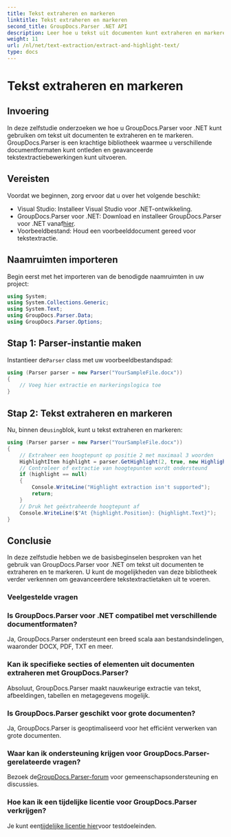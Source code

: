 ```yaml
---
title: Tekst extraheren en markeren
linktitle: Tekst extraheren en markeren
second_title: GroupDocs.Parser .NET API
description: Leer hoe u tekst uit documenten kunt extraheren en markeren met GroupDocs.Parser voor .NET. Eenvoudige stappen voor efficiënte tekstextractie in uw .NET-projecten.
weight: 11
url: /nl/net/text-extraction/extract-and-highlight-text/
type: docs
---
```

# Tekst extraheren en markeren

## Invoering
In deze zelfstudie onderzoeken we hoe u GroupDocs.Parser voor .NET kunt gebruiken om tekst uit documenten te extraheren en te markeren. GroupDocs.Parser is een krachtige bibliotheek waarmee u verschillende documentformaten kunt ontleden en geavanceerde tekstextractiebewerkingen kunt uitvoeren.
## Vereisten
Voordat we beginnen, zorg ervoor dat u over het volgende beschikt:
- Visual Studio: Installeer Visual Studio voor .NET-ontwikkeling.
-  GroupDocs.Parser voor .NET: Download en installeer GroupDocs.Parser voor .NET vanaf[hier](https://releases.groupdocs.com/parser/net/).
- Voorbeeldbestand: Houd een voorbeelddocument gereed voor tekstextractie.

## Naamruimten importeren
Begin eerst met het importeren van de benodigde naamruimten in uw project:
```csharp
using System;
using System.Collections.Generic;
using System.Text;
using GroupDocs.Parser.Data;
using GroupDocs.Parser.Options;
```
## Stap 1: Parser-instantie maken
 Instantieer de`Parser` class met uw voorbeeldbestandspad:
```csharp
using (Parser parser = new Parser("YourSampleFile.docx"))
{
    // Voeg hier extractie en markeringslogica toe
}
```
## Stap 2: Tekst extraheren en markeren
 Nu, binnen de`using`blok, kunt u tekst extraheren en markeren:
```csharp
using (Parser parser = new Parser("YourSampleFile.docx"))
{
    // Extraheer een hoogtepunt op positie 2 met maximaal 3 woorden
    HighlightItem highlight = parser.GetHighlight(2, true, new HighlightOptions(3));
    // Controleer of extractie van hoogtepunten wordt ondersteund
    if (highlight == null)
    {
        Console.WriteLine("Highlight extraction isn't supported");
        return;
    }
    // Druk het geëxtraheerde hoogtepunt af
    Console.WriteLine($"At {highlight.Position}: {highlight.Text}");
}
```

## Conclusie
In deze zelfstudie hebben we de basisbeginselen besproken van het gebruik van GroupDocs.Parser voor .NET om tekst uit documenten te extraheren en te markeren. U kunt de mogelijkheden van deze bibliotheek verder verkennen om geavanceerdere tekstextractietaken uit te voeren.

### Veelgestelde vragen
### Is GroupDocs.Parser voor .NET compatibel met verschillende documentformaten?
Ja, GroupDocs.Parser ondersteunt een breed scala aan bestandsindelingen, waaronder DOCX, PDF, TXT en meer.
### Kan ik specifieke secties of elementen uit documenten extraheren met GroupDocs.Parser?
Absoluut, GroupDocs.Parser maakt nauwkeurige extractie van tekst, afbeeldingen, tabellen en metagegevens mogelijk.
### Is GroupDocs.Parser geschikt voor grote documenten?
Ja, GroupDocs.Parser is geoptimaliseerd voor het efficiënt verwerken van grote documenten.
### Waar kan ik ondersteuning krijgen voor GroupDocs.Parser-gerelateerde vragen?
 Bezoek de[GroupDocs.Parser-forum](https://forum.groupdocs.com/c/parser/17) voor gemeenschapsondersteuning en discussies.
### Hoe kan ik een tijdelijke licentie voor GroupDocs.Parser verkrijgen?
 Je kunt een[tijdelijke licentie hier](https://purchase.groupdocs.com/temporary-license/)voor testdoeleinden.